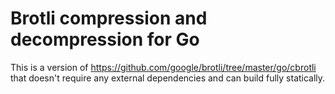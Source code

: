 # Brotli compression and decompression for Go

This is a version of https://github.com/google/brotli/tree/master/go/cbrotli
that doesn't require any external dependencies and can build fully statically.
